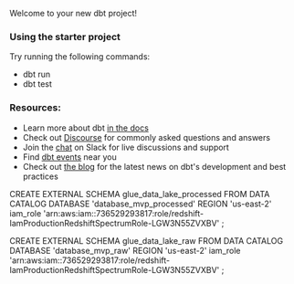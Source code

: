 Welcome to your new dbt project!

### Using the starter project

Try running the following commands:
- dbt run
- dbt test


### Resources:
- Learn more about dbt [in the docs](https://docs.getdbt.com/docs/introduction)
- Check out [Discourse](https://discourse.getdbt.com/) for commonly asked questions and answers
- Join the [chat](http://slack.getdbt.com/) on Slack for live discussions and support
- Find [dbt events](https://events.getdbt.com) near you
- Check out [the blog](https://blog.getdbt.com/) for the latest news on dbt's development and best practices


CREATE EXTERNAL SCHEMA glue_data_lake_processed
FROM DATA CATALOG
DATABASE 'database_mvp_processed'
REGION 'us-east-2'
iam_role 'arn:aws:iam::736529293817:role/redshift-IamProductionRedshiftSpectrumRole-LGW3N55ZVXBV'
;


CREATE EXTERNAL SCHEMA glue_data_lake_raw
FROM DATA CATALOG
DATABASE 'database_mvp_raw'
REGION 'us-east-2'
iam_role 'arn:aws:iam::736529293817:role/redshift-IamProductionRedshiftSpectrumRole-LGW3N55ZVXBV'
;